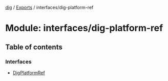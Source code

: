 [dig](../README.md) / [Exports](../modules.md) / interfaces/dig-platform-ref

# Module: interfaces/dig-platform-ref

## Table of contents

### Interfaces

- [DigPlatformRef](../interfaces/interfaces/dig-platform-ref.digplatformref.md)
